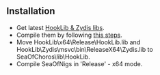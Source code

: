 ## Installation
- Get latest [HookLib & Zydis libs](https://github.com/HoShiMin/HookLib).
- Compile them by following [this steps](https://github.com/guttir14/SoT-Hook/blob/main/README.md#compilation).
- Move HookLib\x64\Release\HookLib.lib and HookLib\Zydis\msvc\bin\ReleaseX64\Zydis.lib to SeaOfChoros\lib\HookLib.
- Compile SeaOfNigs in 'Release' - x64 mode.
